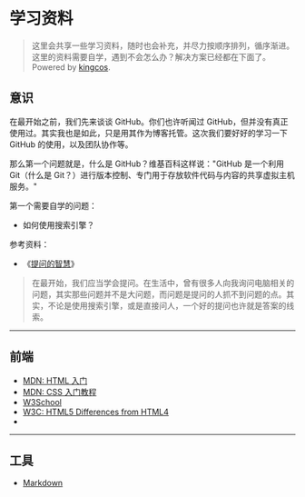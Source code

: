# 学习资料

> 这里会共享一些学习资料，随时也会补充，并尽力按顺序排列，循序渐进。<br>
这里的资料需要自学，遇到不会怎么办？解决方案已经都在下面了。<br>
Powered by [kingcos](http://maimieng.com).

## 意识

在最开始之前，我们先来谈谈 GitHub。你们也许听闻过 GitHub，但并没有真正使用过。其实我也是如此，只是用其作为博客托管。这次我们要好好的学习一下 GitHub 的使用，以及团队协作等。

那么第一个问题就是，什么是 GitHub？维基百科这样说："GitHub 是一个利用 Git（什么是 Git？）进行版本控制、专门用于存放软件代码与内容的共享虚拟主机服务。"

第一个需要自学的问题：

- 如何使用搜索引擎？

参考资料：

- 《[提问的智慧](http://bbs.csdn.net/smart_questions)》

> 在最开始，我们应当学会提问。在生活中，曾有很多人向我询问电脑相关的问题，其实那些问题并不是大问题，而问题是提问的人抓不到问题的点。其实，不论是使用搜索引擎，或是直接问人，一个好的提问也许就是答案的线索。

---

## 前端

- [MDN: HTML 入门](https://developer.mozilla.org/zh-CN/docs/Web/HTML/Introduction)
- [MDN: CSS 入门教程](https://developer.mozilla.org/zh-CN/docs/Web/Guide/CSS/Getting_started)
- [W3School](http://w3school.com.cn/html5/index.asp)
- [W3C: HTML5 Differences from HTML4](http://www.w3.org/TR/html5-diff/)
- []()


---

## 工具

- [Markdown]()

